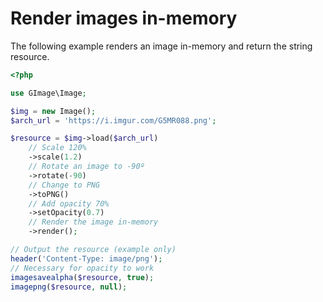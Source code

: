 # Render images in-memory

The following example renders an image in-memory and return the string resource.

```php
<?php

use GImage\Image;

$img = new Image();
$arch_url = 'https://i.imgur.com/G5MR088.png';

$resource = $img->load($arch_url)
    // Scale 120%
    ->scale(1.2)
    // Rotate an image to -90º
    ->rotate(-90)
    // Change to PNG
    ->toPNG()
    // Add opacity 70%
    ->setOpacity(0.7)
    // Render the image in-memory
    ->render();

// Output the resource (example only)
header('Content-Type: image/png');
// Necessary for opacity to work
imagesavealpha($resource, true);
imagepng($resource, null);
```
